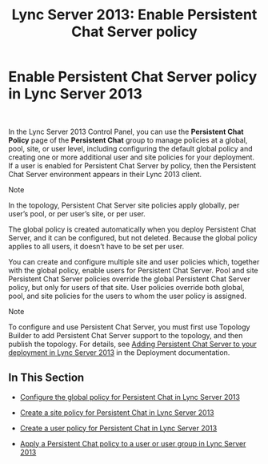 ﻿---
title: 'Lync Server 2013: Enable Persistent Chat Server policy'
TOCTitle: Enable Persistent Chat Server policy
ms:assetid: 87063d6c-2e38-4970-b76d-2aa15f0de29e
ms:mtpsurl: https://technet.microsoft.com/en-us/library/JJ205056(v=OCS.15)
ms:contentKeyID: 48184718
ms.date: 07/23/2014
mtps_version: v=OCS.15
---

# Enable Persistent Chat Server policy in Lync Server 2013

 


In the Lync Server 2013 Control Panel, you can use the **Persistent Chat Policy** page of the **Persistent Chat** group to manage policies at a global, pool, site, or user level, including configuring the default global policy and creating one or more additional user and site policies for your deployment. If a user is enabled for Persistent Chat Server by policy, then the Persistent Chat Server environment appears in their Lync 2013 client.


> [!NOTE]
> In the topology, Persistent Chat Server site policies apply globally, per user’s pool, or per user’s site, or per user.



The global policy is created automatically when you deploy Persistent Chat Server, and it can be configured, but not deleted. Because the global policy applies to all users, it doesn’t have to be set per user.

You can create and configure multiple site and user policies which, together with the global policy, enable users for Persistent Chat Server. Pool and site Persistent Chat Server policies override the global Persistent Chat Server policy, but only for users of that site. User policies override both global, pool, and site policies for the users to whom the user policy is assigned.


> [!NOTE]
> To configure and use Persistent Chat Server, you must first use Topology Builder to add Persistent Chat Server support to the topology, and then publish the topology. For details, see <A href="lync-server-2013-adding-persistent-chat-server-to-your-deployment.md">Adding Persistent Chat Server to your deployment in Lync Server 2013</A> in the Deployment documentation.



## In This Section

  - [Configure the global policy for Persistent Chat in Lync Server 2013](lync-server-2013-configure-the-global-policy-for-persistent-chat.md)

  - [Create a site policy for Persistent Chat in Lync Server 2013](lync-server-2013-create-a-site-policy-for-persistent-chat.md)

  - [Create a user policy for Persistent Chat in Lync Server 2013](lync-server-2013-create-a-user-policy-for-persistent-chat.md)

  - [Apply a Persistent Chat policy to a user or user group in Lync Server 2013](lync-server-2013-apply-a-persistent-chat-policy-to-a-user-or-user-group.md)

